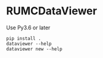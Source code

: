 # RUMCDataViewer

Use Py3.6 or later
 
```
pip install .
dataviewer --help
dataviewer new --help
```